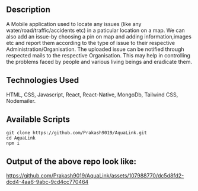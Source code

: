 ## Description
A Mobile application used to locate any issues (like any water/road/traffic/accidents etc) in a paticular location on a map. We can also add an issue-by choosing a pin on map and adding information,images etc and report them according to the type of issue to their respective Administration/Organisation. The uploaded issue can be notified through respected mails to the respective Organisation. This may help in controlling the problems faced by people and various living beings and eradicate them.

 ## Technologies Used
HTML, CSS, Javascript, React, React-Native, MongoDb, Tailwind CSS, Nodemailer.

## Available Scripts
``` 
git clone https://github.com/Prakash9019/AquaLink.git
cd AquaLink
npm i
```
## Output of the above repo look like:


https://github.com/Prakash9019/AquaLink/assets/107988770/dc5d8fd2-dcd4-4aa6-9abc-9cd4cc770464
